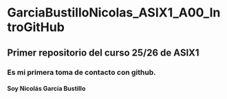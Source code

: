 # GarciaBustilloNicolas_ASIX1_A00_IntroGitHub
## Primer repositorio del curso 25/26 de ASIX1
### Es mi primera toma de contacto con github.
#### Soy Nicolás García Bustillo